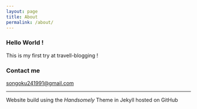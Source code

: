 ```yaml
---
layout: page
title: About
permalink: /about/
---
```

### Hello World !
This is my first try at travell-blogging !



### Contact me

[songoku241991@gmail.com](mailto:songoku241991@gmail.com "Mail to Son-GokuJ")

---
Website build using the *Handsomely* Theme in Jekyll hosted on GitHub
